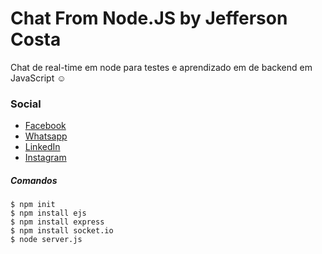 # Chat From Node.JS by Jefferson Costa
Chat de real-time em node para testes e aprendizado em de backend em JavaScript
☺️ 
### Social
* [Facebook]()
* [Whatsapp]()
* [LinkedIn]()
* [Instagram]()
##### Comandos
    $ npm init
    $ npm install ejs
    $ npm install express
    $ npm install socket.io
    $ node server.js
